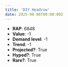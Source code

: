 ```yaml
---
title: 'DIY Headrow'
date: 2025-08-06T00:00:00Z
---
```

- **RAP**: 6848
- **Value**: -1
- **Demand level**: -1
- **Trend**: -1
- **Projected?**: True
- **Hyped?**: True
- **Rare?**: True
